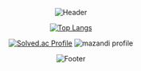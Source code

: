 <div align=center>

![Header](https://capsule-render.vercel.app/api?type=waving&height=200&text=MinWoo&animation=fadeIn&fontAlign=80&fontAlignY=40&color=gradient)

[![Top Langs](https://github-readme-stats.vercel.app/api/top-langs/?username=ymw0407&layout=compact&theme=merco)](https://github.com/ymw0407)

[![Solved.ac Profile](http://mazassumnida.wtf/api/v2/generate_badge?boj=ymw0407)](https://solved.ac/ymw0407/)
![mazandi profile](http://mazandi.herokuapp.com/api?handle=ymw0407&theme=dark)


![Footer](https://capsule-render.vercel.app/api?type=waving&color=auto&customColorList=4&height=200&section=footer)
  
</div>
